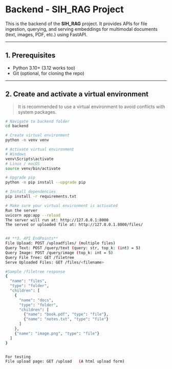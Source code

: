 # Backend - SIH_RAG Project

This is the backend of the **SIH_RAG** project. It provides APIs for file ingestion, querying, and serving embeddings for multimodal documents (text, images, PDF, etc.) using FastAPI.

---

## **1. Prerequisites**

- Python 3.10+ (3.12 works too)
- Git (optional, for cloning the repo)

---

## **2. Create and activate a virtual environment**

> It is recommended to use a virtual environment to avoid conflicts with system packages.

```bash
# Navigate to backend folder
cd backend

# Create virtual environment
python -m venv venv

# Activate virtual environment
# Windows
venv\Scripts\activate
# Linux / macOS
source venv/bin/activate

# Upgrade pip
python -m pip install --upgrade pip

# Install dependencies
pip install -r requirements.txt

# Make sure your virtual environment is activated
Run the server
uvicorn app:app --reload
The server will run at: http://127.0.0.1:8000
The served or uploaded file at: http://127.0.0.1.8000/files/


## **3. API EndPoints**
File Upload: POST /uploadfiles/ (multiple files)
Query Text: POST /query/text (query: str, top_k: (int) = 5)
Query Image: POST /query/image (top_k: int = 5)
Query File Tree: GET /filetree
Serve Uploaded Files: GET /files/<filename>

#Sample /filetree response
{
  "name": "files",
  "type": "folder",
  "children": [
    {
      "name": "docs",
      "type": "folder",
      "children": [
        {"name": "book.pdf", "type": "file"},
        {"name": "notes.txt", "type": "file"}
      ]
    },
    {"name": "image.png", "type": "file"}
  ]
}


For testing
File upload page: GET /upload   (A html upload form)
```
